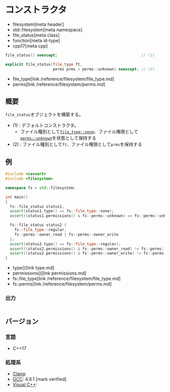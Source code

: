 # コンストラクタ
* filesystem[meta header]
* std::filesystem[meta namespace]
* file_status[meta class]
* function[meta id-type]
* cpp17[meta cpp]

```cpp
file_status() noexcept;                                     // (1)

explicit file_status(file_type ft,
                     perms prms = perms::unknown) noexcept; // (2)
```
* file_type[link /reference/filesystem/file_type.md]
* perms[link /reference/filesystem/perms.md]


## 概要
`file_status`オブジェクトを構築する。

- (1) : デフォルトコンストラクタ。
    - ファイル種別として[`file_type::none`](/reference/filesystem/file_type.md)、ファイル権限として[`perms::unknown`](/reference/filesystem/perms.md)を状態として保持する
- (2) : ファイル種別として`ft`、ファイル権限として`prms`を保持する


## 例
```cpp example
#include <cassert>
#include <filesystem>

namespace fs = std::filesystem;

int main()
{
  fs::file_status status1;
  assert(status1.type() == fs::file_type::none);
  assert((status1.permissions() & fs::perms::unknown) == fs::perms::unknown);

  fs::file_status status2 {
    fs::file_type::regular,
    fs::perms::owner_read | fs::perms::owner_write
  };
  assert(status2.type() == fs::file_type::regular);
  assert((status2.permissions() & fs::perms::owner_read) != fs::perms::none);
  assert((status2.permissions() & fs::perms::owner_write) != fs::perms::none);
}
```
* type()[link type.md]
* permissions()[link permissions.md]
* fs::file_type[link /reference/filesystem/file_type.md]
* fs::perms[link /reference/filesystem/perms.md]

### 出力
```
```

## バージョン
### 言語
- C++17

### 処理系
- [Clang](/implementation.md#clang):
- [GCC](/implementation.md#gcc): 4.8.1 [mark verified]
- [Visual C++](/implementation.md#visual_cpp):
